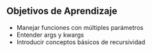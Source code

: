 ## Objetivos de Aprendizaje

- Manejar funciones con múltiples parámetros
- Entender args y kwargs
- Introducir conceptos básicos de recursividad
